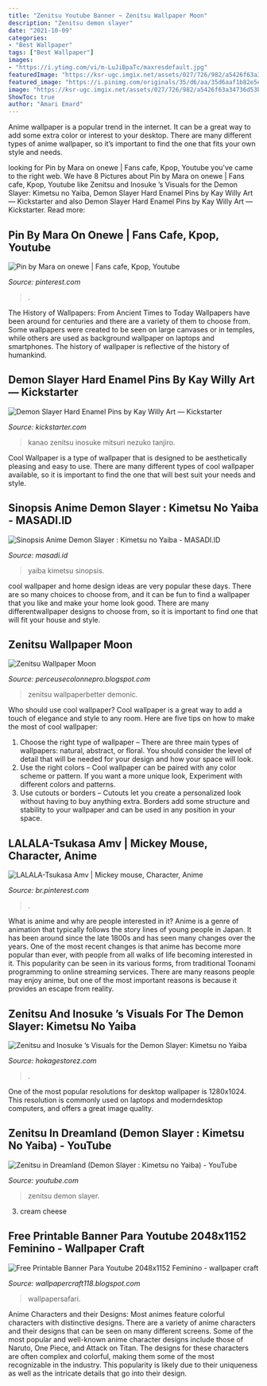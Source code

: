 ```yaml
---
title: "Zenitsu Youtube Banner ~ Zenitsu Wallpaper Moon"
description: "Zenitsu demon slayer"
date: "2021-10-09"
categories:
- "Best Wallpaper"
tags: ["Best Wallpaper"]
images:
- "https://i.ytimg.com/vi/m-LuJiBpaTc/maxresdefault.jpg"
featuredImage: "https://ksr-ugc.imgix.net/assets/027/726/982/a5426f63a34736d53bfdfd715f77c2e2_original.jpeg?ixlib=rb-4.0.2&amp;crop=faces&amp;w=1552&amp;h=873&amp;fit=crop&amp;v=1578843108&amp;auto=format&amp;frame=1&amp;q=92&amp;s=36b743fa341f14643a81316336298dab"
featured_image: "https://i.pinimg.com/originals/35/d6/aa/35d6aaf1b82e5ee7c112922084a51c6e.jpg"
image: "https://ksr-ugc.imgix.net/assets/027/726/982/a5426f63a34736d53bfdfd715f77c2e2_original.jpeg?ixlib=rb-4.0.2&amp;crop=faces&amp;w=1552&amp;h=873&amp;fit=crop&amp;v=1578843108&amp;auto=format&amp;frame=1&amp;q=92&amp;s=36b743fa341f14643a81316336298dab"
ShowToc: true
author: "Amari Emard"
---
```



Anime wallpaper is a popular trend in the internet. It can be a great way to add some extra color or interest to your desktop. There are many different types of anime wallpaper, so it’s important to find the one that fits your own style and needs.

	

		
looking for Pin by Mara on onewe | Fans cafe, Kpop, Youtube you've came to the right web. We have 8 Pictures about Pin by Mara on onewe | Fans cafe, Kpop, Youtube like Zenitsu and Inosuke ’s Visuals for the Demon Slayer: Kimetsu no Yaiba, Demon Slayer Hard Enamel Pins by Kay Willy Art — Kickstarter and also Demon Slayer Hard Enamel Pins by Kay Willy Art — Kickstarter. Read more:
		
    
## Pin By Mara On Onewe | Fans Cafe, Kpop, Youtube

<img loading=lazy src="https://i.pinimg.com/originals/35/d6/aa/35d6aaf1b82e5ee7c112922084a51c6e.jpg" onerror="this.onerror=null;this.src='https://tse1.mm.bing.net/th?id=OIP.0wT-4RNvtPjjbki8i_otDAHaFS&amp;pid=15.1';" alt="Pin by Mara on onewe | Fans cafe, Kpop, Youtube">

_Source: pinterest.com_

>. 

	

The History of Wallpapers: From Ancient Times to Today
Wallpapers have been around for centuries and there are a variety of them to choose from. Some wallpapers were created to be seen on large canvases or in temples, while others are used as background wallpaper on laptops and smartphones. The history of wallpaper is reflective of the history of humankind.

    
## Demon Slayer Hard Enamel Pins By Kay Willy Art — Kickstarter

<img loading=lazy src="https://ksr-ugc.imgix.net/assets/027/726/982/a5426f63a34736d53bfdfd715f77c2e2_original.jpeg?ixlib=rb-4.0.2&amp;crop=faces&amp;w=1552&amp;h=873&amp;fit=crop&amp;v=1578843108&amp;auto=format&amp;frame=1&amp;q=92&amp;s=36b743fa341f14643a81316336298dab" onerror="this.onerror=null;this.src='https://tse2.mm.bing.net/th?id=OIP.QfqobVUwzFMD-ej7RT2bvAHaEK&amp;pid=15.1';" alt="Demon Slayer Hard Enamel Pins by Kay Willy Art — Kickstarter">

_Source: kickstarter.com_

>kanao zenitsu inosuke mitsuri nezuko tanjiro. 

	

Cool Wallpaper is a type of wallpaper that is designed to be aesthetically pleasing and easy to use. There are many different types of cool wallpaper available, so it is important to find the one that will best suit your needs and style.

    
## Sinopsis Anime Demon Slayer : Kimetsu No Yaiba - MASADI.ID

<img loading=lazy src="https://1.bp.blogspot.com/-j9RKhW8VZnA/XWuwvW8bOwI/AAAAAAAACmc/dKDX11n0rRYt0Z3Zc1xl0KlPq-0sdfMbwCLcBGAs/w1200-h630-p-k-no-nu/1008472.png" onerror="this.onerror=null;this.src='https://tse3.mm.bing.net/th?id=OIP.fLCEsEMwEGwmdTUdkdd6WQHaD4&amp;pid=15.1';" alt="Sinopsis Anime Demon Slayer : Kimetsu no Yaiba - MASADI.ID">

_Source: masadi.id_

>yaiba kimetsu sinopsis. 

	

cool wallpaper and home design ideas are very popular these days. There are so many choices to choose from, and it can be fun to find a wallpaper that you like and make your home look good. There are many differentwallpaper designs to choose from, so it is important to find one that will fit your house and style.

    
## Zenitsu Wallpaper Moon

<img loading=lazy src="https://p4.wallpaperbetter.com/wallpaper/681/80/1009/anime-demon-slayer-kimetsu-no-yaiba-shinobu-kochou-hd-wallpaper-preview.jpg" onerror="this.onerror=null;this.src='https://tse1.mm.bing.net/th?id=OIP.FX0IsJxoLRDgnz2E60imuwHaEf&amp;pid=15.1';" alt="Zenitsu Wallpaper Moon">

_Source: perceusecolonnepro.blogspot.com_

>zenitsu wallpaperbetter demonic. 

	

Who should use cool wallpaper?
Cool wallpaper is a great way to add a touch of elegance and style to any room. Here are five tips on how to make the most of cool wallpaper: 
1) Choose the right type of wallpaper – There are three main types of wallpapers: natural, abstract, or floral. You should consider the level of detail that will be needed for your design and how your space will look. 
2) Use the right colors – Cool wallpaper can be paired with any color scheme or pattern. If you want a more unique look, Experiment with different colors and patterns. 
3) Use cutouts or borders – Cutouts let you create a personalized look without having to buy anything extra. Borders add some structure and stability to your wallpaper and can be used in any position in your space.

    
## LALALA-Tsukasa Amv | Mickey Mouse, Character, Anime

<img loading=lazy src="https://i.pinimg.com/originals/48/99/12/48991245443e927af2c755383ba2047e.jpg" onerror="this.onerror=null;this.src='https://tse2.mm.bing.net/th?id=OIP.hT3rOElhTXbAnvW_UCfKlwHaEK&amp;pid=15.1';" alt="LALALA-Tsukasa Amv | Mickey mouse, Character, Anime">

_Source: br.pinterest.com_

>. 

	

What is anime and why are people interested in it?
Anime is a genre of animation that typically follows the story lines of young people in Japan. It has been around since the late 1800s and has seen many changes over the years. One of the most recent changes is that anime has become more popular than ever, with people from all walks of life becoming interested in it. This popularity can be seen in its various forms, from traditional Toonami programming to online streaming services. There are many reasons people may enjoy anime, but one of the most important reasons is because it provides an escape from reality.

    
## Zenitsu And Inosuke ’s Visuals For The Demon Slayer: Kimetsu No Yaiba

<img loading=lazy src="https://hokagestorez.com/wp-content/uploads/2019/10/Zenitsu-and-Inosuke-’s-Visuals-for-the-Demon-Slayer-Kimetsu-no-Yaiba-Stage-Play-Get-Unmasked.jpg" onerror="this.onerror=null;this.src='https://tse3.mm.bing.net/th?id=OIP.D6DFqmYSclxrcGrlbd76yAHaEK&amp;pid=15.1';" alt="Zenitsu and Inosuke ’s Visuals for the Demon Slayer: Kimetsu no Yaiba">

_Source: hokagestorez.com_

>. 

	

One of the most popular resolutions for desktop wallpaper is 1280x1024. This resolution is commonly used on laptops and moderndesktop computers, and offers a great image quality.

    
## Zenitsu In Dreamland (Demon Slayer : Kimetsu No Yaiba) - YouTube

<img loading=lazy src="https://i.ytimg.com/vi/m-LuJiBpaTc/maxresdefault.jpg" onerror="this.onerror=null;this.src='https://tse4.mm.bing.net/th?id=OIP.gTUPeW6tg1IOLCEvIUJQGgHaEK&amp;pid=15.1';" alt="Zenitsu in Dreamland (Demon Slayer : Kimetsu no Yaiba) - YouTube">

_Source: youtube.com_

>zenitsu demon slayer. 

	

3. cream cheese 

    
## Free Printable Banner Para Youtube 2048x1152 Feminino - Wallpaper Craft

<img loading=lazy src="https://cdn.wallpapersafari.com/59/13/HcON9k.jpg" onerror="this.onerror=null;this.src='https://tse3.mm.bing.net/th?id=OIP.ahBmuMahIm3twyqL1H7EBgHaEK&amp;pid=15.1';" alt="Free Printable Banner Para Youtube 2048x1152 Feminino - wallpaper craft">

_Source: wallpapercraft118.blogspot.com_

>wallpapersafari. 

	

Anime Characters and their Designs: Most animes feature colorful characters with distinctive designs.
There are a variety of anime characters and their designs that can be seen on many different screens. Some of the most popular and well-known anime character designs include those of Naruto, One Piece, and Attack on Titan. The designs for these characters are often complex and colorful, making them some of the most recognizable in the industry. This popularity is likely due to their uniqueness as well as the intricate details that go into their design.

